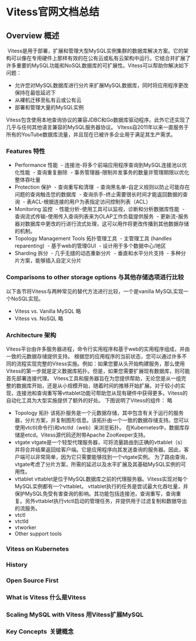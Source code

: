 # Vitess官网文档总结
## Overview 概述
  Vitess是用于部署，扩展和管理大型MySQL实例集群的数据库解决方案。它的架构可以像在专用硬件上那样有效的在公有云或私有云架构中运行。它结合并扩展了许多重要的MySQL功能和NoSQL数据库的可扩展性。Vitess可以帮助你解决如下问题：
- 允许您对MySQL数据库进行分片来扩展MySQL数据库，同时将应用程序更改保持在最低延迟下
- 从裸机迁移至私有云或公有云
- 部署和管理大量的MySQL实例

Vitess包含使用本地查询协议的兼容JDBC和Go数据库驱动程序。此外它还实现了几乎与任何其他语言兼容的MySQL服务器协议。
Vitess自2011年以来一直服务于所有的YouTube数据库流量，并且现在已被许多企业用于满足其生产需求。
### Features 特性
 - Performance 性能
  - 连接池-将多个前端应用程序查询到MySQL连接池以优化性能
  - 查询重复删除
  - 事务管理器-限制并发事务的数量并管理期限以优化整体吞吐量
 - Protection 保护
  - 查询重写和清理
  - 查询黑名单-自定义规则以防止可能存在问题的查询触击您的数据库
  - 查询杀手-终止需要很长时间才能返回数据的查询
  - 表ACL-根据连接的用户为表指定访问控制列表（ACL）
 - Monitoring 监控
  - 性能分析-使用工具可以监视，诊断和分析数据库性能
  - 查询流式传输-使用传入查询列表来为OLAP工作负载提供服务
  - 更新流-服务器对数据库中更改的行进行流式处理，这可以用作将更改传播到其他数据存储的机制。
 - Topology Management Tools 拓扑管理工具
  - 主管理工具 (handles reparenting)
  - 基于web的管理GUI
  - 设计用于多个数据中心/地区
 - Sharding 拆分
  - 几乎无缝的动态重新分片
  - 垂直和水平分片支持
  - 多种分片方案，能够插入自定义分片
### Comparisons to other storage options 与其他存储选项进行比较
以下各节将Vitess与两种常见的替代方法进行比较，一个是vanilla MySQL实现一个NoSQL实现。
- Vitess vs. Vanilla MySQL
 略
- Vitess vs. NoSQL
 略
### Architecture 架构
 Vitess平台由许多服务器进程，命令行实用程序和基于web的实用程序组成，并由一致的元数据存储提供支持。
 根据您的应用程序的当前状态，您可以通过许多不同的流程实现完整的Vitess实施。例如：如果您要从头开始构建服务，那么使用Vitess的第一步就是定义数据库拓扑。但是，如果您需要扩展现有数据库，则可能首先部署连接代理。
 Vitess工具和服务器旨在为您提供帮助，无论您是从一组完整的数据库开始，还是从小规模开始，随着时间的推移开始扩展。对于较小的实现，连接池和查询重写等vttablet功能可帮助您从现有硬件中获得更多。Vitess的自动化工具为大型实施提供了额外的好处。
 下图说明了Vitess的组件：
 略
- Topology 拓扑
 该拓扑服务是一个元数据存储，其中包含有关于运行的服务器，分片方案，并复制图形信息。该拓扑由一个一致的数据存储支持。您可以使用vtctl(命令行)和vtctld（web）来浏览拓扑。
 在Kubernetes中，数据库存储是etcd。Vitess源代码还附带Apache ZooKeeper支持。
- vtgate 
 vtgate是一个轻型代理服务器，可将流量路由到正确的vttablet（s）并将合并结果返回给客户端。它是应用程序向其发送查询的服务器。因此，客户端可以非常简单，因为它只需要能够找到一个vtgate实例。
 为了路由查询，vtgate考虑了分片方案，所需的延迟以及水平扩展及其基础MySQL实例的可用性。
- vttablet
 vttablet是位于MySQL数据库之前的代理服务器。Vitess实现对每个MySQL实例都有一个vttablet。
 vttablet执行的任务是尝试最大化吞吐量，并保护MySQL免受有害查询的影响。其功能包括连接池，查询重写，查询重复。另外vttablet执行vtctl启动的管理任务，并提供用于过滤复制和数据导出的流服务。
- vtctl
- vtctld
- vtworker
- Other support tools
### Vitess on Kubernetes
### History
### Open Source First

### What is Vitess 什么是Vitess
### Scaling MySQL with Vitess 用Vitess扩展MySQL
### Key Concepts  关键概念
